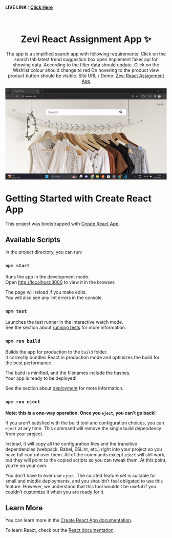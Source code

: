 #### LIVE LINK : [Click Here](https://zevi-react-assignment-app-rj.netlify.app)

<!-- PROJECT LOGO -->
<br />
<p align="center">
  <h1 align="center">Zevi React Assignment App ✨</h1>

  <p align="center">
    The app is a simplified search app with following requirements: 
        Click on the search tab latest trend suggestion box open 
        Implement faker api for showing data. 
        According to the filter data should update. 
        Click on the Wishlist colour should change to red 
        On hovering to the product view product button should be visible.
 Site URL / Demo: 
     <a href="https://zevi-react-assignment-app-rj.netlify.app">Zevi React Assignment App</a>
   
  </p>
</p>

[![Site preview](/src/assets/png/scr1.png)](https://zevi-react-assignment-app-rj.netlify.app)


# Getting Started with Create React App

This project was bootstrapped with [Create React App](https://github.com/facebook/create-react-app).

## Available Scripts

In the project directory, you can run:

### `npm start`

Runs the app in the development mode.\
Open [http://localhost:3000](http://localhost:3000) to view it in the browser.

The page will reload if you make edits.\
You will also see any lint errors in the console.

### `npm test`

Launches the test runner in the interactive watch mode.\
See the section about [running tests](https://facebook.github.io/create-react-app/docs/running-tests) for more information.

### `npm run build`

Builds the app for production to the `build` folder.\
It correctly bundles React in production mode and optimizes the build for the best performance.

The build is minified, and the filenames include the hashes.\
Your app is ready to be deployed!

See the section about [deployment](https://facebook.github.io/create-react-app/docs/deployment) for more information.

### `npm run eject`

**Note: this is a one-way operation. Once you `eject`, you can’t go back!**

If you aren’t satisfied with the build tool and configuration choices, you can `eject` at any time. This command will remove the single build dependency from your project.

Instead, it will copy all the configuration files and the transitive dependencies (webpack, Babel, ESLint, etc.) right into your project so you have full control over them. All of the commands except `eject` will still work, but they will point to the copied scripts so you can tweak them. At this point, you’re on your own.

You don’t have to ever use `eject`. The curated feature set is suitable for small and middle deployments, and you shouldn’t feel obligated to use this feature. However, we understand that this tool wouldn’t be useful if you couldn’t customize it when you are ready for it.

## Learn More

You can learn more in the [Create React App documentation](https://facebook.github.io/create-react-app/docs/getting-started).

To learn React, check out the [React documentation](https://reactjs.org/).
